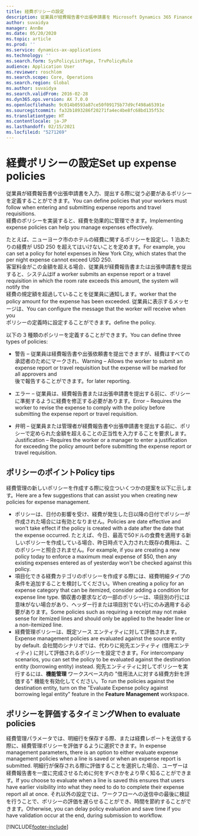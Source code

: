 ```yaml
---
title: 経費ポリシーの設定
description: 従業員が経費報告書や出張申請書を Microsoft Dynamics 365 Finance で入力、提出する際に従う必要がある経費ポリシーを定義することができます。
author: suvaidya
manager: AnnBe
ms.date: 05/20/2020
ms.topic: article
ms.prod: ''
ms.service: dynamics-ax-applications
ms.technology: ''
ms.search.form: SysPolicyListPage, TrvPolicyRule
audience: Application User
ms.reviewer: roschlom
ms.search.scope: Core, Operations
ms.search.region: Global
ms.author: suvaidya
ms.search.validFrom: 2016-02-28
ms.dyn365.ops.version: AX 7.0.0
ms.openlocfilehash: 9c014b0593a87ce50f09175b77d9cf498a65391e
ms.sourcegitcommit: fa32b1893286f20271fa4ec4be8fc68bd135f53c
ms.translationtype: HT
ms.contentlocale: ja-JP
ms.lasthandoff: 02/15/2021
ms.locfileid: "5271269"
---
```

# <a name="set-up-expense-policies"></a><span data-ttu-id="629f8-103">経費ポリシーの設定</span><span class="sxs-lookup"><span data-stu-id="629f8-103">Set up expense policies</span></span>

<span data-ttu-id="629f8-104">従業員が経費報告書や出張申請書を入力、提出する際に従う必要があるポリシーを定義することができます。</span><span class="sxs-lookup"><span data-stu-id="629f8-104">You can define policies that your workers must follow when entering and submitting expense reports and travel requisitions.</span></span>         
<span data-ttu-id="629f8-105">経費のポリシーを実装すると、経費を効果的に管理できます。</span><span class="sxs-lookup"><span data-stu-id="629f8-105">Implementing expense policies can help you manage expenses effectively.</span></span>         

<span data-ttu-id="629f8-106">たとえば、ニューヨーク市のホテルの経費に関するポリシーを設定し、1 泊あたりの経費が USD 250 を超えてはいけないことを定めます。</span><span class="sxs-lookup"><span data-stu-id="629f8-106">For example, you can set a policy for hotel expenses in New York City, which states that the per night expense cannot exceed USD 250.</span></span>       
<span data-ttu-id="629f8-107">客室料金がこの金額を超える場合、従業員が経費報告書または出張申請書を提出すると、システムは</span><span class="sxs-lookup"><span data-stu-id="629f8-107">If a worker submits an expense report or a travel requisition in which the room rate exceeds this amount, the system will notify the</span></span>        
<span data-ttu-id="629f8-108">経費の規定額を超過していることを従業員に通知します。</span><span class="sxs-lookup"><span data-stu-id="629f8-108">worker that the policy amount for the expense has been exceeded.</span></span> <span data-ttu-id="629f8-109">従業員に表示するメッセージは、</span><span class="sxs-lookup"><span data-stu-id="629f8-109">You can configure the message that the worker will receive when you</span></span>        
<span data-ttu-id="629f8-110">ポリシーの定義時に設定することができます。</span><span class="sxs-lookup"><span data-stu-id="629f8-110">define the policy.</span></span>      
        
<span data-ttu-id="629f8-111">以下の 3 種類のポシリーを定義することができます。</span><span class="sxs-lookup"><span data-stu-id="629f8-111">You can define three types of policies:</span></span>         
        
- <span data-ttu-id="629f8-112">警告 – 従業員は経費報告書や出張依頼書を提出できますが、経費はすべての承認者のためにマークされ、</span><span class="sxs-lookup"><span data-stu-id="629f8-112">Warning – Allows the worker to submit an expense report or travel requisition but the expense will be marked for all approvers and</span></span>        
  <span data-ttu-id="629f8-113">後で報告することができます。</span><span class="sxs-lookup"><span data-stu-id="629f8-113">for later reporting.</span></span>        

- <span data-ttu-id="629f8-114">エラー – 従業員は、経費報告書または出張申請書を提出する前に、ポリシーに準拠するように経費を修正する必要があります。</span><span class="sxs-lookup"><span data-stu-id="629f8-114">Error – Requires the worker to revise the expense to comply with the policy before submitting the expense report or travel requisition.</span></span>       
 
 - <span data-ttu-id="629f8-115">弁明 – 従業員または管理者が経費報告書や出張申請書を提出する前に、ポリシーで定められた金額を超えることの正当性を入力することを要求します。</span><span class="sxs-lookup"><span data-stu-id="629f8-115">Justification – Requires the worker or a manager to enter a justification for exceeding the policy amount before submitting the expense report or travel requisition.</span></span>        

## <a name="policy-tips"></a><span data-ttu-id="629f8-116">ポリシーのポイント</span><span class="sxs-lookup"><span data-stu-id="629f8-116">Policy tips</span></span>
<span data-ttu-id="629f8-117">経費管理の新しいポリシーを作成する際に役立ついくつかの提案を以下に示します。</span><span class="sxs-lookup"><span data-stu-id="629f8-117">Here are a few suggestions that can assist you when creating new policies for expense management.</span></span> 
* <span data-ttu-id="629f8-118">ポリシーは、日付の影響を受け、経費が発生した日以降の日付でポリシーが作成された場合には有効となりません。</span><span class="sxs-lookup"><span data-stu-id="629f8-118">Policies are date effective and won't take effect if the policy is created with a date after the date that the expense occurred.</span></span> <span data-ttu-id="629f8-119">たとえば、今日、最高で50ドルの食費を適用する新しいポリシーを作成している場合、昨日時点で入力された既存の費用は、このポリシーと照合されません。</span><span class="sxs-lookup"><span data-stu-id="629f8-119">For example, if you are creating a new policy today to enforce a maximum meal expense of $50, then any existing expenses entered as of yesterday won't be checked against this policy.</span></span>
* <span data-ttu-id="629f8-120">項目化できる経費カテゴリのポリシーを作成する際には、経費明細タイプの条件を追加することを検討してください。</span><span class="sxs-lookup"><span data-stu-id="629f8-120">When creating a policy for an expense category that can be itemized, consider adding a condition for expense line type.</span></span> <span data-ttu-id="629f8-121">領収書の要求などの一部のポリシーは、項目別の行には意味がない場合があり、ヘッダー行または項目別でない行にのみ適用する必要があります。</span><span class="sxs-lookup"><span data-stu-id="629f8-121">Some policies such as requiring a receipt may not make sense for itemized lines and should only be applied to the header line or a non-itemized line.</span></span> 
* <span data-ttu-id="629f8-122">経費管理ポリシーは、既定ソース エンティティに対して評価されます。</span><span class="sxs-lookup"><span data-stu-id="629f8-122">Expense management policies are evaluated against the source entity by default.</span></span> <span data-ttu-id="629f8-123">会社間のシナリオでは、代わりに宛先エンティティ (借用エンティティ) に対して評価されるポリシーを設定できます。</span><span class="sxs-lookup"><span data-stu-id="629f8-123">For intercompany scenarios, you can set the policy to be evaluated against the destination entity (borrowing entity) instead.</span></span> <span data-ttu-id="629f8-124">宛先エンティティに対してポリシーを実行するには、**機能管理** ワークスペース内の "借用法人に対する経費方針を評価する" 機能を有効化してください。</span><span class="sxs-lookup"><span data-stu-id="629f8-124">To run the policies against the destination entity, turn on the "Evaluate Expense policy against borrowing legal entity" feature in the **Feature Management** workspace.</span></span>

## <a name="when-to-evaluate-policies"></a><span data-ttu-id="629f8-125">ポリシーを評価するタイミング</span><span class="sxs-lookup"><span data-stu-id="629f8-125">When to evaluate policies</span></span>

<span data-ttu-id="629f8-126">経費管理パラメータでは、明細行を保存する際、または経費レポートを送信する際に、経費管理ポリシーを評価するように選択できます。</span><span class="sxs-lookup"><span data-stu-id="629f8-126">In expense management parameters, there is an option to either evaluate expense management policies when a line is saved or when an expense report is submitted.</span></span> <span data-ttu-id="629f8-127">明細行が保存される際に評価することを選択した場合、ユーザーは経費報告書を一度に完成させるために何をすべきかをより早く知ることができます。</span><span class="sxs-lookup"><span data-stu-id="629f8-127">If you choose to evaluate when a line is saved this ensures that users have earlier visibility into what they need to do to complete their expense report all at once.</span></span> <span data-ttu-id="629f8-128">それ以外の設定では、ワークフローへの送信中の最後に検証を行うことで、ポリシーの評価を遅らせることができ、時間を節約することができます。</span><span class="sxs-lookup"><span data-stu-id="629f8-128">Otherwise, you can delay policy evaluation and save time if you have validation occur at the end, during submission to workflow.</span></span>


[!INCLUDE[footer-include](../includes/footer-banner.md)]
